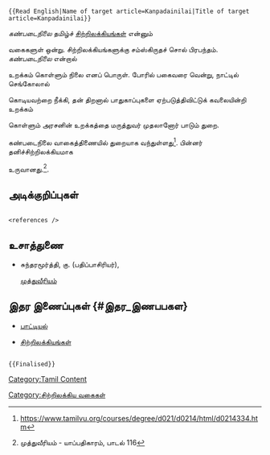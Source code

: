 ```{=mediawiki}
{{Read English|Name of target article=Kanpadainilai|Title of target article=Kanpadainilai}}
```
*கண்படைநிலை* தமிழ்ச் [சிற்றிலக்கியங்கள்](சிற்றிலக்கியங்கள் "wikilink") என்னும்
வகைகளுள் ஒன்று. சிற்றிலக்கியங்களுக்கு சம்ஸ்கிருதச் சொல் பிரபந்தம். *கண்படைநிலை* என்றால்
உறக்கம் கொள்ளும் நிலை எனப் பொருள். போரில் பகைவரை வென்று, நாட்டில் செங்கோலால்
கொடியவற்றை நீக்கி, தன் திறனால் பாதுகாப்புகளை ஏற்படுத்திவிட்டுக் கவலையின்றி உறக்கம்
கொள்ளும் அரசனின் உறக்கத்தை மருத்துவர் முதலானோர் பாடும் துறை.

கண்படைநிலை வாகைத்திணையில் துறையாக வந்துள்ளது[^1]. பின்னர் தனிச்சிற்றிலக்கியமாக
உருவானது.[^2].

## அடிக்குறிப்புகள்

```{=html}
<references />
```
## உசாத்துணை

-   சுந்தரமூர்த்தி, கு. (பதிப்பாசிரியர்),
    [முத்துவீரியம்](https://www.tamilvu.org/ta/library-l0I00-html-l0I00ind-120207)

## இதர இணைப்புகள் {#இதர_இணபபகள}

-   [பாட்டியல்](பாட்டியல் "wikilink")
-   [சிற்றிலக்கியங்கள்](சிற்றிலக்கியங்கள் "wikilink")

```{=mediawiki}
{{Finalised}}
```
[Category:Tamil Content](Category:Tamil_Content "wikilink")
[Category:சிற்றிலக்கிய வகைகள்](Category:சிற்றிலக்கிய_வகைகள் "wikilink")

[^1]: <https://www.tamilvu.org/courses/degree/d021/d0214/html/d0214334.htm>

[^2]: முத்துவீரியம் - யாப்பதிகாரம், பாடல் 116
